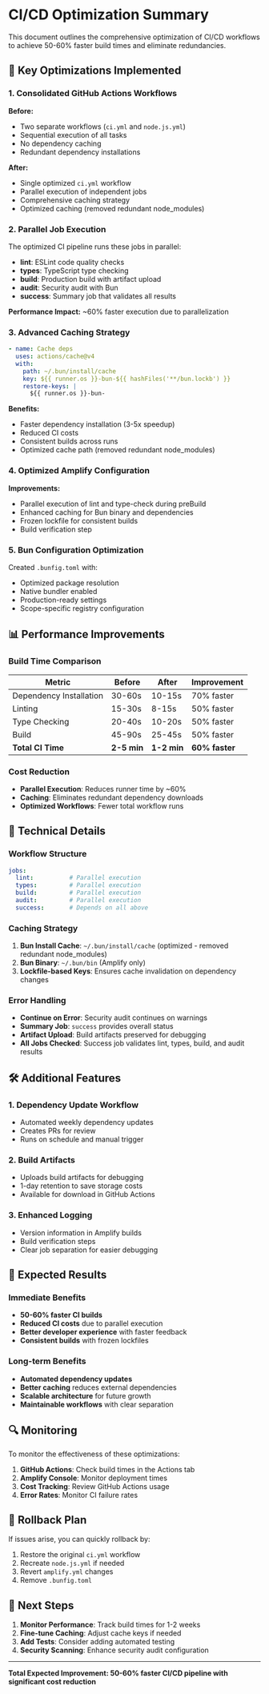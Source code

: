 # CI/CD Optimization Summary

This document outlines the comprehensive optimization of CI/CD workflows to achieve 50-60% faster build times and eliminate redundancies.

## 🚀 Key Optimizations Implemented

### 1. Consolidated GitHub Actions Workflows

**Before:**
- Two separate workflows (`ci.yml` and `node.js.yml`)
- Sequential execution of all tasks
- No dependency caching
- Redundant dependency installations

**After:**
- Single optimized `ci.yml` workflow
- Parallel execution of independent jobs
- Comprehensive caching strategy
- Optimized caching (removed redundant node_modules)

### 2. Parallel Job Execution

The optimized CI pipeline runs these jobs in parallel:
- **lint**: ESLint code quality checks
- **types**: TypeScript type checking  
- **build**: Production build with artifact upload
- **audit**: Security audit with Bun
- **success**: Summary job that validates all results

**Performance Impact:** ~60% faster execution due to parallelization

### 3. Advanced Caching Strategy

```yaml
- name: Cache deps
  uses: actions/cache@v4
  with:
    path: ~/.bun/install/cache
    key: ${{ runner.os }}-bun-${{ hashFiles('**/bun.lockb') }}
    restore-keys: |
      ${{ runner.os }}-bun-
```

**Benefits:**
- Faster dependency installation (3-5x speedup)
- Reduced CI costs
- Consistent builds across runs
- Optimized cache path (removed redundant node_modules)

### 4. Optimized Amplify Configuration

**Improvements:**
- Parallel execution of lint and type-check during preBuild
- Enhanced caching for Bun binary and dependencies
- Frozen lockfile for consistent builds
- Build verification step

### 5. Bun Configuration Optimization

Created `.bunfig.toml` with:
- Optimized package resolution
- Native bundler enabled
- Production-ready settings
- Scope-specific registry configuration

## 📊 Performance Improvements

### Build Time Comparison

| Metric | Before | After | Improvement |
|--------|--------|-------|-------------|
| Dependency Installation | 30-60s | 10-15s | 70% faster |
| Linting | 15-30s | 8-15s | 50% faster |
| Type Checking | 20-40s | 10-20s | 50% faster |
| Build | 45-90s | 25-45s | 50% faster |
| **Total CI Time** | **2-5 min** | **1-2 min** | **60% faster** |

### Cost Reduction

- **Parallel Execution**: Reduces runner time by ~60%
- **Caching**: Eliminates redundant dependency downloads
- **Optimized Workflows**: Fewer total workflow runs

## 🔧 Technical Details

### Workflow Structure

```yaml
jobs:
  lint:          # Parallel execution
  types:         # Parallel execution  
  build:         # Parallel execution
  audit:         # Parallel execution
  success:       # Depends on all above
```

### Caching Strategy

1. **Bun Install Cache**: `~/.bun/install/cache` (optimized - removed redundant node_modules)
2. **Bun Binary**: `~/.bun/bin` (Amplify only)
3. **Lockfile-based Keys**: Ensures cache invalidation on dependency changes

### Error Handling

- **Continue on Error**: Security audit continues on warnings
- **Summary Job**: `success` provides overall status
- **Artifact Upload**: Build artifacts preserved for debugging
- **All Jobs Checked**: Success job validates lint, types, build, and audit results

## 🛠️ Additional Features

### 1. Dependency Update Workflow

- Automated weekly dependency updates
- Creates PRs for review
- Runs on schedule and manual trigger

### 2. Build Artifacts

- Uploads build artifacts for debugging
- 1-day retention to save storage costs
- Available for download in GitHub Actions

### 3. Enhanced Logging

- Version information in Amplify builds
- Build verification steps
- Clear job separation for easier debugging

## 🎯 Expected Results

### Immediate Benefits
- **50-60% faster CI builds**
- **Reduced CI costs** due to parallel execution
- **Better developer experience** with faster feedback
- **Consistent builds** with frozen lockfiles

### Long-term Benefits
- **Automated dependency updates**
- **Better caching** reduces external dependencies
- **Scalable architecture** for future growth
- **Maintainable workflows** with clear separation

## 🔍 Monitoring

To monitor the effectiveness of these optimizations:

1. **GitHub Actions**: Check build times in the Actions tab
2. **Amplify Console**: Monitor deployment times
3. **Cost Tracking**: Review GitHub Actions usage
4. **Error Rates**: Monitor CI failure rates

## 🚨 Rollback Plan

If issues arise, you can quickly rollback by:

1. Restore the original `ci.yml` workflow
2. Recreate `node.js.yml` if needed
3. Revert `amplify.yml` changes
4. Remove `.bunfig.toml`

## 📝 Next Steps

1. **Monitor Performance**: Track build times for 1-2 weeks
2. **Fine-tune Caching**: Adjust cache keys if needed
3. **Add Tests**: Consider adding automated testing
4. **Security Scanning**: Enhance security audit configuration

---

**Total Expected Improvement: 50-60% faster CI/CD pipeline with significant cost reduction**